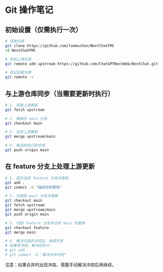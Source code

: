 # Git 操作笔记

## 初始设置（仅需执行一次）

```bash
# 克隆仓库
git clone https://github.com/fanmuchen/NextChatFMC
cd NextChatFMC

# 添加上游仓库
git remote add upstream https://github.com/ChatGPTNextWeb/NextChat.git

# 验证远程仓库
git remote -v
```

## 与上游仓库同步（当需要更新时执行）

```bash
# 1. 获取上游更新
git fetch upstream

# 2. 确保在 main 分支
git checkout main

# 3. 合并上游更新
git merge upstream/main

# 4. 推送到自己的仓库
git push origin main
```

## 在 feature 分支上处理上游更新

```bash
# 1. 提交当前 feature 分支的更改
git add .
git commit -m "描述你的更改"

# 2. 切换到 main 分支并更新
git checkout main
git fetch upstream
git merge upstream/main
git push origin main

# 3. 切回 feature 分支并合并 main 的更新
git checkout feature
git merge main

# 4. 解决可能的冲突后，继续开发
# 如果有冲突，解决后执行：
# git add .
# git commit -m "解决合并冲突"
```

注意：如果合并时出现冲突，需要手动解决冲突后再继续。

